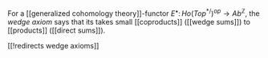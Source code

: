 


For a [[generalized cohomology theory]]-functor $E^\bullet \colon Ho(Top^{\ast/})^{op} \longrightarrow Ab^{\mathbb{Z}}$, the _wedge axiom_ says that its takes small [[coproducts]] ([[wedge sums]]) to [[products]] ([[direct sums]]).

[[!redirects wedge axioms]]